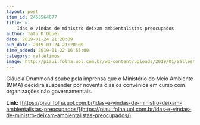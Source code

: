 ```yaml
---
layout: post
item_id: 2463564677
title: >-
    Idas e vindas de ministro deixam ambientalistas preocupados
author: Tatu D'Oquei
date: 2019-01-24 21:20:09
pub_date: 2019-01-24 21:20:09
time_added: 2019-01-22 16:55:00
category: refletimos
image: http://piaui.folha.uol.com.br/wp-content/uploads/2019/01/SallesConfuso_redes_22jan2019.jpg
---
```


Gláucia Drummond soube pela imprensa que o Ministério do Meio Ambiente (MMA) decidira suspender por noventa dias os convênios em curso com organizações não governamentais.

**Link:** [https://piaui.folha.uol.com.br/idas-e-vindas-de-ministro-deixam-ambientalistas-preocupados/](https://piaui.folha.uol.com.br/idas-e-vindas-de-ministro-deixam-ambientalistas-preocupados/)

